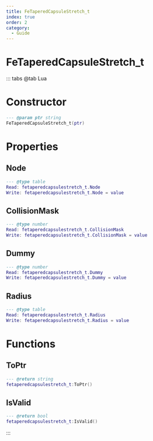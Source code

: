 ```yaml
---
title: FeTaperedCapsuleStretch_t
index: true
order: 2
category:
  - Guide
---
```


# FeTaperedCapsuleStretch_t

::: tabs
@tab Lua
# Constructor
```lua
--- @param ptr string
FeTaperedCapsuleStretch_t(ptr)
```
# Properties
## Node 
```lua
--- @type table
Read: fetaperedcapsulestretch_t.Node
Write: fetaperedcapsulestretch_t.Node = value
```
## CollisionMask 
```lua
--- @type number
Read: fetaperedcapsulestretch_t.CollisionMask
Write: fetaperedcapsulestretch_t.CollisionMask = value
```
## Dummy 
```lua
--- @type number
Read: fetaperedcapsulestretch_t.Dummy
Write: fetaperedcapsulestretch_t.Dummy = value
```
## Radius 
```lua
--- @type table
Read: fetaperedcapsulestretch_t.Radius
Write: fetaperedcapsulestretch_t.Radius = value
```
# Functions
## ToPtr
```lua
--- @return string
fetaperedcapsulestretch_t:ToPtr()
```
## IsValid
```lua
--- @return bool
fetaperedcapsulestretch_t:IsValid()
```

:::